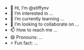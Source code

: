- 👋 Hi, I’m @stiffynv
- 👀 I’m interested in ...
- 🌱 I’m currently learning ...
- 💞️ I’m looking to collaborate on ...
- 📫 How to reach me ...
- 😄 Pronouns: ...
- ⚡ Fun fact: ...

<!---
stiffynv/stiffynv is a ✨ special ✨ repository because its `README.md` (this file) appears on your GitHub profile.
You can click the Preview link to take a look at your changes.
--->
